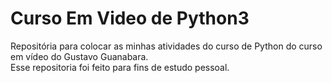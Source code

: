 # Curso Em Video de Python3
Repositória para colocar as minhas atividades do curso de Python do curso em vídeo do Gustavo Guanabara.
<br>
Esse repositoria foi feito para fins de estudo pessoal.
